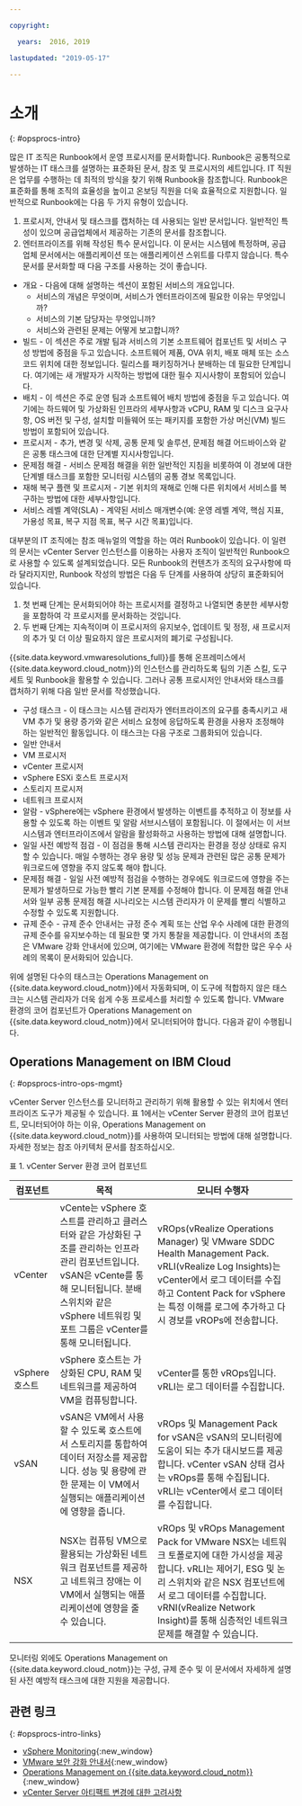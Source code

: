 ```yaml
---

copyright:

  years:  2016, 2019

lastupdated: "2019-05-17"

---
```


# 소개
{: #opsprocs-intro}

많은 IT 조직은 Runbook에서 운영 프로시저를 문서화합니다. Runbook은 공통적으로 발생하는 IT 태스크를 설명하는 표준화된 문서, 참조 및 프로시저의 세트입니다. IT 직원은 업무를 수행하는 데 최적의 방식을 찾기 위해 Runbook을 참조합니다. Runbook은 표준화를 통해 조직의 효율성을 높이고 온보딩 직원을 더욱 효율적으로 지원합니다. 일반적으로 Runbook에는 다음 두 가지 유형이 있습니다. 

1. 프로시저, 안내서 및 태스크를 캡처하는 데 사용되는 일반 문서입니다. 일반적인 특성이 있으며 공급업체에서 제공하는 기존의 문서를 참조합니다. 
2. 엔터프라이즈를 위해 작성된 특수 문서입니다. 이 문서는 시스템에 특정하며, 공급업체 문서에서는 애플리케이션 또는 애플리케이션 스위트를 다루지 않습니다. 특수 문서를 문서화할 때 다음 구조를 사용하는 것이 좋습니다. 

 * 개요 - 다음에 대해 설명하는 섹션이 포함된 서비스의 개요입니다. 
    * 서비스의 개념은 무엇이며, 서비스가 엔터프라이즈에 필요한 이유는 무엇입니까? 
    * 서비스의 기본 담당자는 무엇입니까?
    * 서비스와 관련된 문제는 어떻게 보고합니까?
 * 빌드 - 이 섹션은 주로 개발 팀과 서비스의 기본 소프트웨어 컴포넌트 및 서비스 구성 방법에 중점을 두고 있습니다. 소프트웨어 제품, OVA 위치, 배포 매체 또는 소스 코드 위치에 대한 정보입니다. 릴리스를 패키징하거나 분배하는 데 필요한 단계입니다. 여기에는 새 개발자가 시작하는 방법에 대한 필수 지시사항이 포함되어 있습니다. 
 * 배치 - 이 섹션은 주로 운영 팀과 소프트웨어 배치 방법에 중점을 두고 있습니다. 여기에는 하드웨어 및 가상화된 인프라의 세부사항과 vCPU, RAM 및 디스크 요구사항, OS 버전 및 구성, 설치할 미들웨어 또는 패키지를 포함한 가상 머신(VM) 빌드 방법이 포함되어 있습니다. 
 * 프로시저 - 추가, 변경 및 삭제, 공통 문제 및 솔루션, 문제점 해결 어드바이스와 같은 공통 태스크에 대한 단계별 지시사항입니다. 
 * 문제점 해결 - 서비스 문제점 해결을 위한 일반적인 지침을 비롯하여 이 경보에 대한 단계별 태스크를 포함한 모니터링 시스템의 공통 경보 목록입니다. 
 * 재해 복구 플랜 및 프로시저 - 기본 위치의 재해로 인해 다른 위치에서 서비스를 복구하는 방법에 대한 세부사항입니다. 
 * 서비스 레벨 계약(SLA) - 계약된 서비스 매개변수(예: 운영 레벨 계약, 핵심 지표, 가용성 목표, 복구 지점 목표, 복구 시간 목표)입니다. 

대부분의 IT 조직에는 참조 매뉴얼의 역할을 하는 여러 Runbook이 있습니다. 이 일련의 문서는 vCenter Server 인스턴스를 이용하는 사용자 조직이 일반적인 Runbook으로 사용할 수 있도록 설계되었습니다. 모든 Runbook의 컨텐츠가 조직의 요구사항에 따라 달라지지만, Runbook 작성의 방법은 다음 두 단계를 사용하여 상당히 표준화되어 있습니다. 

1. 첫 번째 단계는 문서화되어야 하는 프로시저를 결정하고 나열되면 충분한 세부사항을 포함하여 각 프로시저를 문서화하는 것입니다. 
2. 두 번째 단계는 지속적이며 이 프로시저의 유지보수, 업데이트 및 정정, 새 프로시저의 추가 및 더 이상 필요하지 않은 프로시저의 폐기로 구성됩니다. 

{{site.data.keyword.vmwaresolutions_full}}를 통해 온프레미스에서 {{site.data.keyword.cloud_notm}}의 인스턴스를 관리하도록 팀의 기존 스킬, 도구 세트 및 Runbook을 활용할 수 있습니다. 그러나 공통 프로시저인 안내서와 태스크를 캡처하기 위해 다음 일반 문서를 작성했습니다. 

* 구성 태스크 - 이 태스크는 시스템 관리자가 엔터프라이즈의 요구를 충족시키고 새 VM 추가 및 용량 증가와 같은 서비스 요청에 응답하도록 환경을 사용자 조정해야 하는 일반적인 활동입니다. 이 태스크는 다음 구조로 그룹화되어 있습니다. 
 * 일반 안내서
 * VM 프로시저
 * vCenter 프로시저
 * vSphere ESXi 호스트 프로시저
 * 스토리지 프로시저
 * 네트워크 프로시저
* 알람 - vSphere에는 vSphere 환경에서 발생하는 이벤트를 추적하고 이 정보를 사용할 수 있도록 하는 이벤트 및 알람 서브시스템이 포함됩니다. 이 절에서는 이 서브시스템과 엔터프라이즈에서 알람을 활성화하고 사용하는 방법에 대해 설명합니다. 
* 일일 사전 예방적 점검 - 이 점검을 통해 시스템 관리자는 환경을 정상 상태로 유지할 수 있습니다. 매일 수행하는 경우 용량 및 성능 문제과 관련된 많은 공통 문제가 워크로드에 영향을 주지 않도록 해야 합니다. 
* 문제점 해결 - 일일 사전 예방적 점검을 수행하는 경우에도 워크로드에 영향을 주는 문제가 발생하므로 가능한 빨리 기본 문제를 수정해야 합니다. 이 문제점 해결 안내서와 일부 공통 문제점 해결 시나리오는 시스템 관리자가 이 문제를 빨리 식별하고 수정할 수 있도록 지원합니다. 
* 규제 준수 - 규제 준수 안내서는 규정 준수 계획 또는 산업 우수 사례에 대한 환경의 규제 준수를 유지보수하는 데 필요한 몇 가지 통찰을 제공합니다. 이 안내서의 초점은 VMware 강화 안내서에 있으며, 여기에는 VMware 환경에 적합한 많은 우수 사례의 목록이 문서화되어 있습니다. 

위에 설명된 다수의 태스크는 Operations Management on {{site.data.keyword.cloud_notm}}에서 자동화되며, 이 도구에 적합하지 않은 태스크는 시스템 관리자가 더욱 쉽게 수동 프로세스를 처리할 수 있도록 합니다. VMware 환경의 코어 컴포넌트가 Operations Management on {{site.data.keyword.cloud_notm}}에서 모니터되어야 합니다. 다음과 같이 수행됩니다. 

## Operations Management on IBM Cloud
{: #opsprocs-intro-ops-mgmt}

vCenter Server 인스턴스를 모니터하고 관리하기 위해 활용할 수 있는 위치에서 엔터프라이즈 도구가 제공될 수 있습니다. 표 1에서는 vCenter Server 환경의 코어 컴포넌트, 모니터되어야 하는 이유, Operations Management on {{site.data.keyword.cloud_notm}}를 사용하여 모니터되는 방법에 대해 설명합니다. 자세한 정보는 참조 아키텍처 문서를 참조하십시오.

표 1. vCenter Server 환경 코어 컴포넌트

| 컴포넌트 | 목적 | 모니터 수행자 |
|---|---|---|
|vCenter | vCente는 vSphere 호스트를 관리하고 클러스터와 같은 가상화된 구조를 관리하는 인프라 관리 컴포넌트입니다. vSAN은 vCente를 통해 모니터됩니다. 분배 스위치와 같은 vSphere 네트워킹 및 포트 그룹은 vCenter를 통해 모니터됩니다. | vROps(vRealize Operations Manager) 및 VMware SDDC Health Management Pack. vRLI(vRealize Log Insights)는 vCenter에서 로그 데이터를 수집하고 Content Pack for vSphere는 특정 이해를 로그에 추가하고 다시 경보를 vROPs에 전송합니다. |
| vSphere 호스트 | vSphere 호스트는 가상화된 CPU, RAM 및 네트워크를 제공하여 VM을 컴퓨팅합니다. | vCenter를 통한 vROps입니다. vRLI는 로그 데이터를 수집합니다. |
|vSAN | vSAN은 VM에서 사용할 수 있도록 호스트에서 스토리지를 통합하여 데이터 저장소를 제공합니다. 성능 및 용량에 관한 문제는 이 VM에서 실행되는 애플리케이션에 영향을 줍니다. |vROps 및 Management Pack for vSAN은 vSAN의 모니터링에 도움이 되는 추가 대시보드를 제공합니다. vCenter vSAN 상태 검사는 vROps를 통해 수집됩니다. vRLI는 vCenter에서 로그 데이터를 수집합니다. |
|NSX | NSX는 컴퓨팅 VM으로 활용되는 가상화된 네트워크 컴포넌트를 제공하고 네트워크 장애는 이 VM에서 실행되는 애플리케이션에 영향을 줄 수 있습니다. | vROps 및 vROps Management Pack for VMware NSX는 네트워크 토폴로지에 대한 가시성을 제공합니다. vRLI는 제어기, ESG 및 논리 스위치와 같은 NSX 컴포넌트에서 로그 데이터를 수집합니다. vRNI(vRealize Network Insight)를 통해 심층적인 네트워크 문제를 해결할 수 있습니다. |

모니터링 외에도 Operations Management on {{site.data.keyword.cloud_notm}}는 구성, 규제 준수 및 이 문서에서 자세하게 설명된 사전 예방적 태스크에 대한 지원을 제공합니다. 


## 관련 링크
{: #opsprocs-intro-links}

* [vSphere Monitoring](https://docs.vmware.com/en/VMware-vSphere/6.7/com.vmware.vsphere.monitoring.doc/GUID-A8B06BE0-E5FC-435C-B12F-A31618B21E2C.html){:new_window}
* [VMware 보안 강화 안내서](https://www.vmware.com/uk/security/hardening-guides.html){:new_window}
* [Operations Management on {{site.data.keyword.cloud_notm}}](/docs/services/vmwaresolutions/services?topic=vmware-solutions-opsmgmt-intro){:new_window}
* [vCenter Server 아티팩트 변경에 대한 고려사항](/docs/services/vmwaresolutions?topic=vmware-solutions-vcenter_chg_impact#vcenter_chg_impact)
